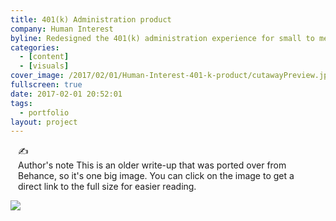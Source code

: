 ```yaml
---
title: 401(k) Administration product
company: Human Interest
byline: Redesigned the 401(k) administration experience for small to medium businesses, creating an intuitive platform that simplifies complex financial processes while maintaining robust functionality and compliance requirements
categories:
  - [content]
  - [visuals]
cover_image: /2017/02/01/Human-Interest-401-k-product/cutawayPreview.jpg
fullscreen: true
date: 2017-02-01 20:52:01
tags:
  - portfolio
layout: project
---
```


<style>
  .alert {
    margin-left: 12px;
 margin-right: 12px;
  }
</style>

<div class="alert alert-default">
  <div class="alert-inner">
    <div class="alert-icon">
      ✍️
    </div>
    <div class="alert-gutter"></div>
    <div class="alert-copy">
      <span class="alert-copy-title">Author's note</span>
      <span class="alert-copy-body">This is an older write-up that was ported over from Behance, so it's one big image. You can click on the image to get a direct link to the full size for easier reading.</span>
    </div>
  </div>
</div>

[![](cutaway.jpg)](cutaway.jpg)
